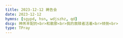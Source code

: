 ```yaml
---
title: 2023-12-12 祷告会
date: 2023-12-12
hymns: [sgypd, hsn, wdjszhz, qd]
dscp: 神羔羊配的<br>和散那<br>我的救赎者活着<br>倾倒<br>
type: TPray
---
```


